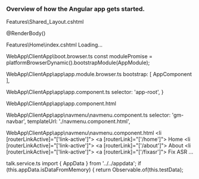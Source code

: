 ### Overview of how the Angular app gets started. ###


Features\Shared\_Layout.cshtml
    <div class="container body-content">
        @RenderBody()
    </div>

Features\Home\index.cshtml
	<app-root asp-prerender-module="ClientApp/dist/main-server">Loading...</app-root>

WebApp\ClientApp\boot.browser.ts
	const modulePromise = platformBrowserDynamic().bootstrapModule(AppModule);

WebApp\ClientApp\app\app.module.browser.ts
	    bootstrap: [ AppComponent ],

WebApp\ClientApp\app\app.component.ts
	selector: 'app-root',
	}

WebApp\ClientApp\app\app.component.html
	<gm-navbar></gm-navbar>
    <router-outlet></router-outlet>

WebApp\ClientApp\app\navmenu\navmenu.component.ts
	selector: 'gm-navbar',
	templateUrl: './navmenu.component.html',

WebApp\ClientApp\app\navmenu\navmenu.component.html
	<li [routerLinkActive]="['link-active']">
		<a [routerLink]="['/home']">
		  <span class='glyphicon glyphicon-home'></span> Home
		</a>
	</li>
	<li [routerLinkActive]="['link-active']">
		<a [routerLink]="['/about']">
		  <span class='glyphicon glyphicon-book '></span> About
		</a>
	</li>
	<li [routerLinkActive]="['link-active']">
		<a [routerLink]="['/fixasr']">
		  <span class='glyphicon glyphicon-edit '></span> Fix ASR
		</a>
	</li>
	  ...

talk.service.ts
	import { AppData } from '../../appdata';
        if (this.appData.isDataFromMemory) {
            return Observable.of(this.testData);

				